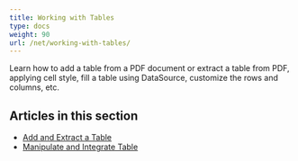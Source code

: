 ```yaml
---
title: Working with Tables
type: docs
weight: 90
url: /net/working-with-tables/
---
```


Learn how to add a table from a PDF document or extract a table from PDF, applying cell style, fill a table using DataSource, customize the rows and columns, etc.
## **Articles in this section**
- [Add and Extract a Table](/pdf/net/add-and-extract-a-table/)
- [Manipulate and Integrate Table](/pdf/net/manipulate-and-integrate-table/)